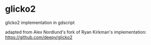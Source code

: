 # glicko2
glicko2 implementation in gdscript

adapted from Alex Nordlund's fork of Ryan Kirkman's implementation:
https://github.com/deepy/glicko2
